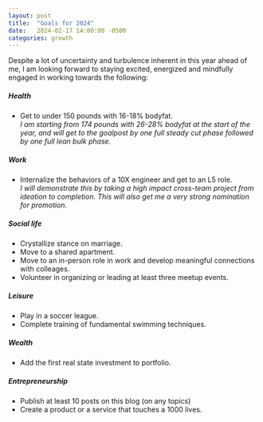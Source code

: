 ```yaml
---
layout: post
title:  "Goals for 2024"
date:   2024-02-17 14:00:00 -0500
categories: growth
---
```

Despite a lot of uncertainty and turbulence inherent in this year ahead of me, I am looking forward to staying excited, energized and mindfully engaged in working towards the following:

##### Health
- Get to under 150 pounds with 16-18% bodyfat.<br>
_I am starting from 174 pounds with 26-28% bodyfat at the start of the year, and will get to the goalpost by one full steady cut phase followed by one full lean bulk phase_.

##### Work
- Internalize the behaviors of a 10X engineer and get to an L5 role.<br>
_I will demonstrate this by taking a high impact cross-team project from ideation to completion. This will also get me a very strong nomination for promotion_.

##### Social life
- Crystallize stance on marriage.
- Move to a shared apartment.
- Move to an in-person role in work and develop meaningful connections with colleages.
- Volunteer in organizing or leading at least three meetup events.

##### Leisure
- Play in a soccer league.
- Complete training of fundamental swimming techniques.


##### Wealth
- Add the first real state investment to portfolio.

##### Entrepreneurship
- Publish at least 10 posts on this blog (on any topics)
- Create a product or a service that touches a 1000 lives.
